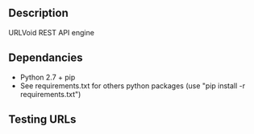 ## Description
URLVoid REST API engine

## Dependancies
- Python 2.7 + pip
- See requirements.txt for others python packages (use "pip install -r requirements.txt")

## Testing URLs

